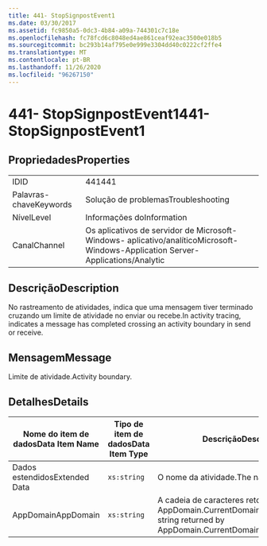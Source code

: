 ```yaml
---
title: 441- StopSignpostEvent1
ms.date: 03/30/2017
ms.assetid: fc9850a5-0dc3-4b84-a09a-744301c7c18e
ms.openlocfilehash: fc78fcd6c8048ed4ae861ceaf92eac3500e018b5
ms.sourcegitcommit: bc293b14af795e0e999e3304dd40c0222cf2ffe4
ms.translationtype: MT
ms.contentlocale: pt-BR
ms.lasthandoff: 11/26/2020
ms.locfileid: "96267150"
---
```

# <a name="441--stopsignpostevent1"></a><span data-ttu-id="0bd91-102">441- StopSignpostEvent1</span><span class="sxs-lookup"><span data-stu-id="0bd91-102">441- StopSignpostEvent1</span></span>

## <a name="properties"></a><span data-ttu-id="0bd91-103">Propriedades</span><span class="sxs-lookup"><span data-stu-id="0bd91-103">Properties</span></span>  
  
|||  
|-|-|  
|<span data-ttu-id="0bd91-104">ID</span><span class="sxs-lookup"><span data-stu-id="0bd91-104">ID</span></span>|<span data-ttu-id="0bd91-105">441</span><span class="sxs-lookup"><span data-stu-id="0bd91-105">441</span></span>|  
|<span data-ttu-id="0bd91-106">Palavras-chave</span><span class="sxs-lookup"><span data-stu-id="0bd91-106">Keywords</span></span>|<span data-ttu-id="0bd91-107">Solução de problemas</span><span class="sxs-lookup"><span data-stu-id="0bd91-107">Troubleshooting</span></span>|  
|<span data-ttu-id="0bd91-108">Nível</span><span class="sxs-lookup"><span data-stu-id="0bd91-108">Level</span></span>|<span data-ttu-id="0bd91-109">Informações do</span><span class="sxs-lookup"><span data-stu-id="0bd91-109">Information</span></span>|  
|<span data-ttu-id="0bd91-110">Canal</span><span class="sxs-lookup"><span data-stu-id="0bd91-110">Channel</span></span>|<span data-ttu-id="0bd91-111">Os aplicativos de servidor de Microsoft-Windows- aplicativo/analítico</span><span class="sxs-lookup"><span data-stu-id="0bd91-111">Microsoft-Windows-Application Server-Applications/Analytic</span></span>|  
  
## <a name="description"></a><span data-ttu-id="0bd91-112">Descrição</span><span class="sxs-lookup"><span data-stu-id="0bd91-112">Description</span></span>  

 <span data-ttu-id="0bd91-113">No rastreamento de atividades, indica que uma mensagem tiver terminado cruzando um limite de atividade no enviar ou recebe.</span><span class="sxs-lookup"><span data-stu-id="0bd91-113">In activity tracing, indicates a message has completed crossing an activity boundary in send or receive.</span></span>  
  
## <a name="message"></a><span data-ttu-id="0bd91-114">Mensagem</span><span class="sxs-lookup"><span data-stu-id="0bd91-114">Message</span></span>  

 <span data-ttu-id="0bd91-115">Limite de atividade.</span><span class="sxs-lookup"><span data-stu-id="0bd91-115">Activity boundary.</span></span>  
  
## <a name="details"></a><span data-ttu-id="0bd91-116">Detalhes</span><span class="sxs-lookup"><span data-stu-id="0bd91-116">Details</span></span>  
  
|<span data-ttu-id="0bd91-117">Nome do item de dados</span><span class="sxs-lookup"><span data-stu-id="0bd91-117">Data Item Name</span></span>|<span data-ttu-id="0bd91-118">Tipo de item de dados</span><span class="sxs-lookup"><span data-stu-id="0bd91-118">Data Item Type</span></span>|<span data-ttu-id="0bd91-119">Descrição</span><span class="sxs-lookup"><span data-stu-id="0bd91-119">Description</span></span>|  
|--------------------|--------------------|-----------------|  
|<span data-ttu-id="0bd91-120">Dados estendidos</span><span class="sxs-lookup"><span data-stu-id="0bd91-120">Extended Data</span></span>|`xs:string`|<span data-ttu-id="0bd91-121">O nome da atividade.</span><span class="sxs-lookup"><span data-stu-id="0bd91-121">The name of the activity.</span></span>|  
|<span data-ttu-id="0bd91-122">AppDomain</span><span class="sxs-lookup"><span data-stu-id="0bd91-122">AppDomain</span></span>|`xs:string`|<span data-ttu-id="0bd91-123">A cadeia de caracteres retornada por AppDomain.CurrentDomain.FriendlyName.</span><span class="sxs-lookup"><span data-stu-id="0bd91-123">The string returned by AppDomain.CurrentDomain.FriendlyName.</span></span>|

